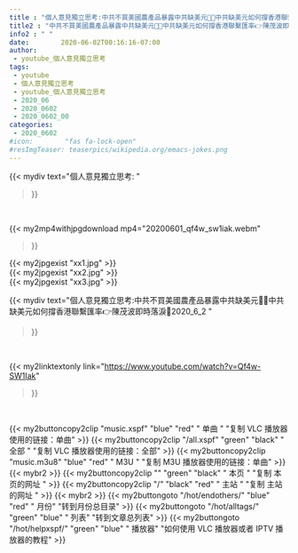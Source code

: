 ```yaml
---
title : "個人意見獨立思考:中共不買美國農產品暴露中共缺美元💸💔中共缺美元如何撐香港聯繫匯率👉陳茂波即時落淚🎰2020_6_2 "
title2 : "中共不買美國農產品暴露中共缺美元💸💔中共缺美元如何撐香港聯繫匯率👉陳茂波即時落淚🎰2020_6_2 "
info2 : " "
date:        2020-06-02T00:16:16-07:00
author:
 - youtube_個人意見獨立思考
tags:
 - youtube
 - 個人意見獨立思考
 - youtube_個人意見獨立思考
 - 2020_06
 - 2020_0602
 - 2020_0602_00
categories:
 - 2020_0602
#icon:        "fas fa-lock-open"
#resImgTeaser: teaserpics/wikipedia.org/emacs-jokes.png
---
```


{{< mydiv text="個人意見獨立思考: "
>}}
<br>


{{< my2mp4withjpgdownload mp4="20200601_qf4w_sw1iak.webm"
>}}

{{< my2jpgexist "xx1.jpg" >}}<br>
{{< my2jpgexist "xx2.jpg" >}}<br>
{{< my2jpgexist "xx3.jpg" >}}<br>



{{< mydiv text="個人意見獨立思考:中共不買美國農產品暴露中共缺美元💸💔中共缺美元如何撐香港聯繫匯率👉陳茂波即時落淚🎰2020_6_2 "
>}}
<br>

{{< my2linktextonly link="https://www.youtube.com/watch?v=Qf4w-SW1Iak"
>}}


<br>

{{< my2buttoncopy2clip "music.xspf"        "blue"   "red"    " 单曲 "  "复制 VLC 播放器使用的链接：单曲" >}} {{< my2buttoncopy2clip "/all.xspf"         "green"  "black"  " 全部 "  "复制 VLC 播放器使用的链接：全部" >}} {{< my2buttoncopy2clip "music.m3u8"        "blue"   "red"    " M3U  "    "复制 M3U 播放器使用的链接：单曲" >}} {{< mybr2 >}} {{< my2buttoncopy2clip ""                  "green"  "black"  " 本页 "    "复制 本页的网址 " >}} {{< my2buttoncopy2clip "/"                 "black"  "red"    " 主站 "    "复制 主站的网址 " >}} {{< mybr2 >}} {{< my2buttongoto      "/hot/endothers/"   "blue"   "red"    " 月份"   "转到月份总目录" >}} {{< my2buttongoto      "/hot/alltags/"     "green"  "blue"   " 列表"   "转到文章总列表" >}} {{< my2buttongoto      "/hot/helpxspf/"    "green"  "blue"   " 播放器" "如何使用 VLC 播放器或者 IPTV 播放器的教程" >}} 
